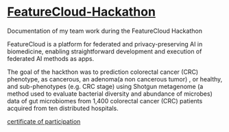 # [FeatureCloud-Hackathon](https://featurecloud.ai/hackathon-2022)
Documentation of my team work during the FeatureCloud Hackathon

FeatureCloud is a platform for federated and privacy-preserving AI in biomedicine, enabling straightforward development and execution of federated AI methods as apps.

The goal of the hackthon was to prediction colorectal cancer (CRC) phenotype, as cancerous, an adenoma(a non cancerous tumor) , or healthy, and sub-phenotypes (e.g. CRC stage) using Shotgun metagenome (a method used to evaluate bacterial diversity and  abundance of microbes) data of gut microbiomes from 1,400 colorectal cancer (CRC) patients acquired from ten distributed hospitals.

[certificate of participation](https://github.com/Antony-gitau/FeatureCloud-Hackathon/blob/main/FeatureCloudHackathon_Participation_Gitau.pdf)
